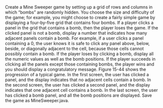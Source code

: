 Create a Mine Sweeper game by setting up a grid of rows and columns in
which “bombs” are randomly hidden. You choose the size and difficulty of the
game; for example, you might choose to create a fairly simple game by displaying a
four-by-five grid that contains four bombs. If a player clicks a panel in the grid
that contains a bomb, then the player loses the game. If the clicked panel is not a
bomb, display a number that indicates how many adjacent panels contain a bomb.
For example, if a user clicks a panel containing a 0, the user knows it is safe to click
any panel above, below, beside, or diagonally adjacent to the cell, because those cells
cannot possibly contain a bomb. If the player loses by clicking a bomb, display all
the numeric values as well as the bomb positions. If the player succeeds in clicking all
the panels except those containing bombs, the player wins and you should display a
congratulatory message. Figure 15-44 shows the progression of a typical game. In the
first screen, the user has clicked a panel, and the display indicates that no adjacent cells
contain a bomb. In the second screen, the user has clicked a second panel, and the
display indicates that one adjacent cell contains a bomb. In the last screen, the user has
clicked a bomb panel, and all the bomb positions are displayed. Save the game as
MineSweeper.java.